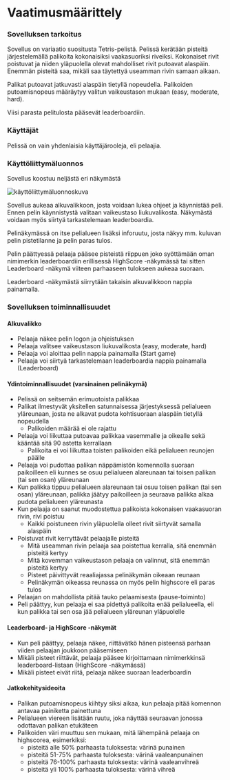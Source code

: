 # Vaatimusmäärittely

### Sovelluksen tarkoitus

Sovellus on variaatio suositusta Tetris-pelistä. Pelissä kerätään pisteitä järjestelemällä palikoita kokonaisiksi vaakasuoriksi riveiksi. Kokonaiset rivit poistuvat ja niiden yläpuolella olevat mahdolliset rivit putoavat alaspäin. Enemmän pisteitä saa, mikäli saa täytettyä useamman rivin samaan aikaan.

Palikat putoavat jatkuvasti alaspäin tietyllä nopeudella. Palikoiden putoamisnopeus määräytyy valitun vaikeustason mukaan (easy, moderate, hard).

Viisi parasta pelitulosta pääsevät leaderboardiin.

### Käyttäjät

Pelissä on vain yhdenlaisia käyttäjärooleja, eli pelaajia.

### Käyttöliittymäluonnos

Sovellus koostuu neljästä eri näkymästä

![käyttöliittymäluonnoskuva](https://github.com/Marcestus/ot-harjoitustyo/blob/master/dokumentaatio/kuvat/kayttoliittymaluonnos.jpg)

Sovellus aukeaa alkuvalikkoon, josta voidaan lukea ohjeet ja käynnistää peli. Ennen pelin käynnistystä valitaan vaikeustaso liukuvalikosta. Näkymästä voidaan myös siirtyä tarkastelemaan leaderboardia.

Pelinäkymässä on itse pelialueen lisäksi inforuutu, josta näkyy mm. kuluvan pelin pistetilanne ja pelin paras tulos.

Pelin päättyessä pelaaja pääsee pisteistä riippuen joko syöttämään oman nimimerkin leaderboardiin erillisessä HighScore -näkymässä tai sitten Leaderboard -näkymä viiteen parhaaseen tulokseen aukeaa suoraan.

Leaderboard -näkymästä siirrytään takaisin alkuvalikkoon nappia painamalla.

### Sovelluksen toiminnallisuudet

#### Alkuvalikko

- Pelaaja näkee pelin logon ja ohjeistuksen
- Pelaaja valitsee vaikeustason liukuvalikosta (easy, moderate, hard)
- Pelaaja voi aloittaa pelin nappia painamalla (Start game)
- Pelaaja voi siirtyä tarkastelemaan leaderboardia nappia painamalla (Leaderboard)

#### Ydintoiminnallisuudet (varsinainen pelinäkymä)

- Pelissä on seitsemän erimuotoista palikkaa
- Palikat ilmestyvät yksitellen satunnaisessa järjestyksessä pelialueen yläreunaan, josta ne alkavat pudota kohtisuoraan alaspäin tietyllä nopeudella
  - Palikoiden määrää ei ole rajattu
- Pelaaja voi liikuttaa putoavaa palikkaa vasemmalle ja oikealle sekä kääntää sitä 90 astetta kerrallaan
  - Palikoita ei voi liikuttaa toisten palikoiden eikä pelialueen reunojen päälle
- Pelaaja voi pudottaa palikan näppämistön komennolla suoraan paikoilleen eli kunnes se osuu pelialueen alareunaan tai toisen palikan (tai sen osan) yläreunaan
- Kun palikka tippuu pelialueen alareunaan tai osuu toisen palikan (tai sen osan) yläreunaan, palikka jäätyy paikoilleen ja seuraava palikka alkaa pudota pelialueen yläreunasta
- Kun pelaaja on saanut muodostettua palikoista kokonaisen vaakasuoran rivin, rivi poistuu
  - Kaikki poistuneen rivin yläpuolella olleet rivit siirtyvät samalla alaspäin
- Poistuvat rivit kerryttävät pelaajalle pisteitä
  - Mitä useamman rivin pelaaja saa poistettua kerralla, sitä enemmän pisteitä kertyy
  - Mitä kovemman vaikeustason pelaaja on valinnut, sitä enemmän pisteitä kertyy
  - Pisteet päivittyvät reaaliajassa pelinäkymän oikeaan reunaan
  - Pelinäkymän oikeassa reunassa on myös pelin highscore eli paras tulos
- Pelaajan on mahdollista pitää tauko pelaamisesta (pause-toiminto)
- Peli päättyy, kun pelaaja ei saa pidettyä palikoita enää pelialueella, eli kun palikka tai sen osa jää pelialueen yläreunan yläpuolelle

#### Leaderboard- ja HighScore -näkymät

- Kun peli päättyy, pelaaja näkee, riittävätkö hänen pisteensä parhaan viiden pelaajan joukkoon pääsemiseen
- Mikäli pisteet riittävät, pelaaja pääsee kirjoittamaan nimimerkkinsä leaderboard-listaan (HighScore -näkymässä)
- Mikäli pisteet eivät riitä, pelaaja näkee suoraan leaderboardin

#### Jatkokehitysideoita

- Palikan putoamisnopeus kiihtyy siksi aikaa, kun pelaaja pitää komennon antavaa painiketta painettuna
- Pelialueen viereen lisätään ruutu, joka näyttää seuraavan jonossa odottavan palikan etukäteen
- Palikoiden väri muuttuu sen mukaan, mitä lähempänä pelaaja on highscorea, esimerkiksi:
  - pisteitä alle 50% parhaasta tuloksesta: värinä punainen
  - pisteitä 51-75% parhaasta tuloksesta: värinä vaaleanpunainen
  - pisteitä 76-100% parhaasta tuloksesta: värinä vaaleanvihreä
  - pisteitä yli 100% parhaasta tuloksesta: värinä vihreä
